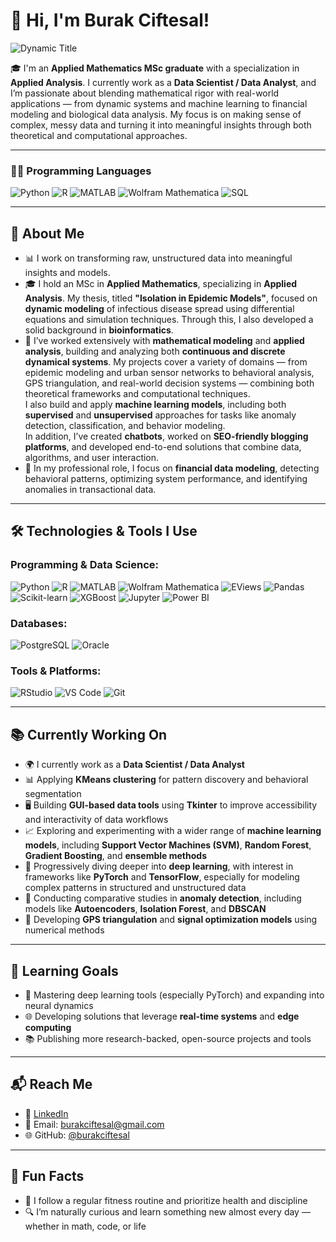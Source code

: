 # 👋 Hi, I'm Burak Ciftesal!

![Dynamic Title](https://readme-typing-svg.herokuapp.com?font=Fira+Code&pause=1000&color=42C5F5&width=435&lines=Data+Scientist+Data+Analyst;Applied+Mathematician;ML+Engineer;Bioinformatics+Explorer;Financial+Modeler;Python+%7C+AI+%7C+Data+Enthusiast&center=true&vCenter=true&size=22&duration=3000&colorful=true)

🎓 I'm an **Applied Mathematics MSc graduate** with a specialization in **Applied Analysis**. I currently work as a **Data Scientist / Data Analyst**, and I’m passionate about blending mathematical rigor with real-world applications — from dynamic systems and machine learning to financial modeling and biological data analysis. My focus is on making sense of complex, messy data and turning it into meaningful insights through both theoretical and computational approaches.

---

### 🧑‍💻 Programming Languages  
![Python](https://img.shields.io/badge/-Python-3776AB?style=flat-square&logo=python&logoColor=white)
![R](https://img.shields.io/badge/-R-276DC3?style=flat-square&logo=r&logoColor=white)
![MATLAB](https://img.shields.io/badge/-MATLAB-0076A8?style=flat-square&logo=Mathworks&logoColor=white)
![Wolfram Mathematica](https://img.shields.io/badge/-Mathematica-DD1100?style=flat-square)
![SQL](https://img.shields.io/badge/-SQL-4479A1?style=flat-square&logo=postgresql&logoColor=white)

---

## 🚀 About Me

- 📊 I work on transforming raw, unstructured data into meaningful insights and models.
- 🎓 I hold an MSc in **Applied Mathematics**, specializing in **Applied Analysis**. My thesis, titled **"Isolation in Epidemic Models"**, focused on **dynamic modeling** of infectious disease spread using differential equations and simulation techniques. Through this, I also developed a solid background in **bioinformatics**.
- 🧮 I’ve worked extensively with **mathematical modeling** and **applied analysis**, building and analyzing both **continuous and discrete dynamical systems**. My projects cover a variety of domains — from epidemic modeling and urban sensor networks to behavioral analysis, GPS triangulation, and real-world decision systems — combining both theoretical frameworks and computational techniques.  
  I also build and apply **machine learning models**, including both **supervised** and **unsupervised** approaches for tasks like anomaly detection, classification, and behavior modeling.  
  In addition, I’ve created **chatbots**, worked on **SEO-friendly blogging platforms**, and developed end-to-end solutions that combine data, algorithms, and user interaction.
- 💼 In my professional role, I focus on **financial data modeling**, detecting behavioral patterns, optimizing system performance, and identifying anomalies in transactional data.

---

## 🛠️ Technologies & Tools I Use

### Programming & Data Science:
![Python](https://img.shields.io/badge/Python-3776AB?style=flat&logo=python&logoColor=white)
![R](https://img.shields.io/badge/R-276DC3?style=flat&logo=r&logoColor=white)
![MATLAB](https://img.shields.io/badge/MATLAB-0076A8?style=flat&logo=Mathworks&logoColor=white)
![Wolfram Mathematica](https://img.shields.io/badge/Mathematica-DD1100?style=flat)
![EViews](https://img.shields.io/badge/EViews-003B6F?style=flat)
![Pandas](https://img.shields.io/badge/Pandas-150458?style=flat&logo=pandas&logoColor=white)
![Scikit-learn](https://img.shields.io/badge/Scikit--learn-F7931E?style=flat&logo=scikit-learn&logoColor=white)
![XGBoost](https://img.shields.io/badge/XGBoost-EC2025?style=flat)
![Jupyter](https://img.shields.io/badge/Jupyter-F37626?style=flat&logo=jupyter&logoColor=white)
![Power BI](https://img.shields.io/badge/PowerBI-F2C811?style=flat&logo=powerbi&logoColor=black)

### Databases:
![PostgreSQL](https://img.shields.io/badge/PostgreSQL-336791?style=flat&logo=postgresql&logoColor=white)
![Oracle](https://img.shields.io/badge/Oracle-F80000?style=flat&logo=oracle&logoColor=white)

### Tools & Platforms:
![RStudio](https://img.shields.io/badge/RStudio-75AADB?style=flat&logo=rstudio&logoColor=white)
![VS Code](https://img.shields.io/badge/VS_Code-007ACC?style=flat&logo=visual-studio-code&logoColor=white)
![Git](https://img.shields.io/badge/Git-F05032?style=flat&logo=git&logoColor=white)

---

## 📚 Currently Working On

- 🌍 I currently work as a **Data Scientist / Data Analyst**
- 📊 Applying **KMeans clustering** for pattern discovery and behavioral segmentation
- 🖥️ Building **GUI-based data tools** using **Tkinter** to improve accessibility and interactivity of data workflows
- 📈 Exploring and experimenting with a wider range of **machine learning models**, including **Support Vector Machines (SVM)**, **Random Forest**, **Gradient Boosting**, and **ensemble methods**
- 🤖 Progressively diving deeper into **deep learning**, with interest in frameworks like **PyTorch** and **TensorFlow**, especially for modeling complex patterns in structured and unstructured data
- 🧪 Conducting comparative studies in **anomaly detection**, including models like **Autoencoders**, **Isolation Forest**, and **DBSCAN**
- 📐 Developing **GPS triangulation** and **signal optimization models** using numerical methods

---

## 🎯 Learning Goals

- 🧠 Mastering deep learning tools (especially PyTorch) and expanding into neural dynamics
- 🌐 Developing solutions that leverage **real-time systems** and **edge computing**
- 📚 Publishing more research-backed, open-source projects and tools

---

## 📬 Reach Me

- 💼 [LinkedIn](https://www.linkedin.com/in/burakciftesal)
- 📧 Email: burakciftesal@gmail.com 
- 🌐 GitHub: [@burakciftesal](https://github.com/burakciftesal)

---

## 🎯 Fun Facts

- 💪 I follow a regular fitness routine and prioritize health and discipline
- 🔍 I’m naturally curious and learn something new almost every day — whether in math, code, or life
